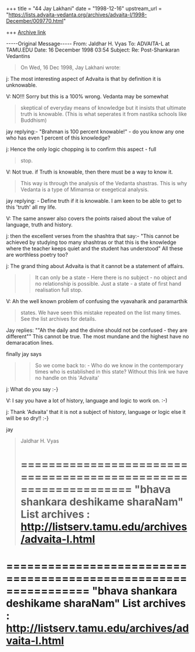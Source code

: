 +++
title = "44 Jay Lakhani"
date = "1998-12-16"
upstream_url = "https://lists.advaita-vedanta.org/archives/advaita-l/1998-December/009770.html"

+++
[Archive link](https://lists.advaita-vedanta.org/archives/advaita-l/1998-December/009770.html)

-----Original Message-----
From: Jaldhar H. Vyas <jaldhar at BRAINCELLS.COM>
To: ADVAITA-L at TAMU.EDU <ADVAITA-L at TAMU.EDU>
Date: 16 December 1998 03:54
Subject: Re: Post-Shankaran Vedantins


>On Wed, 16 Dec 1998, Jay Lakhani wrote:
>
j:   The most interesting aspect of Advaita is that by definition it is
    unknowable.
>
V: NO!!!  Sorry but this is a 100% wrong.  Vedanta may be somewhat
>skeptical of everyday means of knowledge but it insists that ultimate
>truth is knowable.  (This is what seperates it from nastika schools like
>Buddhism)


jay replying:-
"Brahman is 100 percent knowable!" - do you know any one who has even 1
percent of this knowledge?

j:  Hence the only logic chopping is to confirm this aspect - full
>stop.
>
V: Not true.  if Truth is knowable, then there must be a way to know it.
>This way is through the analysis of the Vedanta shastras.  This is why
>Vedanta is a type of Mimamsa or exegetical analysis.


jay replying: - Define truth if it is knowable. I am keen to be able to get
to this 'truth'
all my life.


V: The same answer also covers the points raised about the value of
language,
 truth and history.


j:   then the excellent verses from the shashtra that say:-
    "This cannot be achieved by studying too many shashtras
      or that this is the knowledge where the teacher keeps quiet and the
      student has understood"  All these are worthless poetry too?



j:  The grand thing about Advaita is that it cannot be a statement of
affairs.
>> It can only be a state - Here there is no subject - no object and no
>> relationship is possible. Just a state - a state of first hand
realisation
>> full stop.
>
V: Ah the well known problem of confusing the vyavaharik and paramarthik
>states.  We have seen this mistake repeated on the list many times.  See
>the list archives for details.
>
Jay replies:  ""Ah the daily and the divine should not be confused - they
are different""
This cannot be true.  The most mundane and the highest have no demaracation
lines.

finally jay says
>> So we come back to: - Who do we know in the contemporary times who is
>> established in this state? Without this link we have no handle on this
>> 'Advaita'
>>
j: What do you say :-}
>>
>
V: I say you have a lot of history, language and logic to work on. :-)


j:   Thank 'Advaita' that it is not a subject of history, language or logic
else it will be so dry!!   :-}

jay <vivekananda at btinternet.com>


>Jaldhar H. Vyas <jaldhar at braincells.com>
>
>================================================================
>"bhava shankara deshikame sharaNam"
>List archives : http://listserv.tamu.edu/archives/advaita-l.html
>================================================================
>

================================================================
"bhava shankara deshikame sharaNam"
List archives : http://listserv.tamu.edu/archives/advaita-l.html
================================================================

